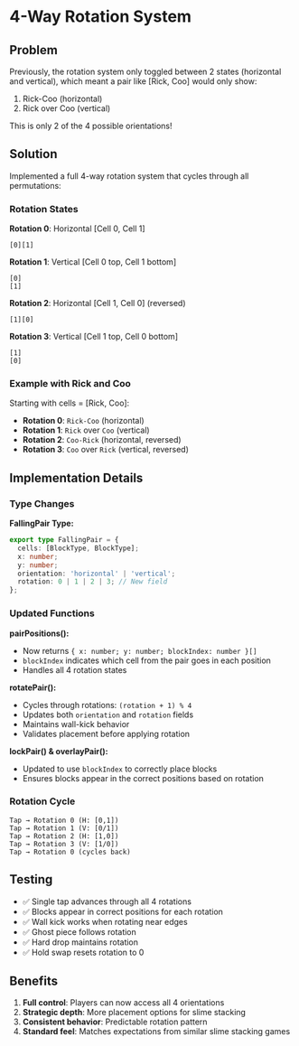 # 4-Way Rotation System

## Problem

Previously, the rotation system only toggled between 2 states (horizontal and vertical), which meant a pair like [Rick, Coo] would only show:

1. Rick-Coo (horizontal)
2. Rick over Coo (vertical)

This is only 2 of the 4 possible orientations!

## Solution

Implemented a full 4-way rotation system that cycles through all permutations:

### Rotation States

**Rotation 0**: Horizontal [Cell 0, Cell 1]

```
[0][1]
```

**Rotation 1**: Vertical [Cell 0 top, Cell 1 bottom]

```
[0]
[1]
```

**Rotation 2**: Horizontal [Cell 1, Cell 0] (reversed)

```
[1][0]
```

**Rotation 3**: Vertical [Cell 1 top, Cell 0 bottom]

```
[1]
[0]
```

### Example with Rick and Coo

Starting with cells = [Rick, Coo]:

- **Rotation 0**: `Rick-Coo` (horizontal)
- **Rotation 1**: `Rick` over `Coo` (vertical)
- **Rotation 2**: `Coo-Rick` (horizontal, reversed)
- **Rotation 3**: `Coo` over `Rick` (vertical, reversed)

## Implementation Details

### Type Changes

**FallingPair Type:**

```typescript
export type FallingPair = {
  cells: [BlockType, BlockType];
  x: number;
  y: number;
  orientation: 'horizontal' | 'vertical';
  rotation: 0 | 1 | 2 | 3; // New field
};
```

### Updated Functions

**pairPositions():**

- Now returns `{ x: number; y: number; blockIndex: number }[]`
- `blockIndex` indicates which cell from the pair goes in each position
- Handles all 4 rotation states

**rotatePair():**

- Cycles through rotations: `(rotation + 1) % 4`
- Updates both `orientation` and `rotation` fields
- Maintains wall-kick behavior
- Validates placement before applying rotation

**lockPair() & overlayPair():**

- Updated to use `blockIndex` to correctly place blocks
- Ensures blocks appear in the correct positions based on rotation

### Rotation Cycle

```
Tap → Rotation 0 (H: [0,1])
Tap → Rotation 1 (V: [0/1])
Tap → Rotation 2 (H: [1,0])
Tap → Rotation 3 (V: [1/0])
Tap → Rotation 0 (cycles back)
```

## Testing

- ✅ Single tap advances through all 4 rotations
- ✅ Blocks appear in correct positions for each rotation
- ✅ Wall kick works when rotating near edges
- ✅ Ghost piece follows rotation
- ✅ Hard drop maintains rotation
- ✅ Hold swap resets rotation to 0

## Benefits

1. **Full control**: Players can now access all 4 orientations
2. **Strategic depth**: More placement options for slime stacking
3. **Consistent behavior**: Predictable rotation pattern
4. **Standard feel**: Matches expectations from similar slime stacking games
